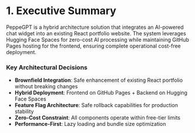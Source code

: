 # 1. Executive Summary

PeppeGPT is a hybrid architecture solution that integrates an AI-powered chat widget into an existing React portfolio website. The system leverages Hugging Face Spaces for zero-cost AI processing while maintaining GitHub Pages hosting for the frontend, ensuring complete operational cost-free deployment.

### Key Architectural Decisions

- **Brownfield Integration**: Safe enhancement of existing React portfolio without breaking changes
- **Hybrid Deployment**: Frontend on GitHub Pages + Backend on Hugging Face Spaces
- **Feature Flag Architecture**: Safe rollback capabilities for production stability
- **Zero-Cost Constraint**: All components operate within free-tier limits
- **Performance-First**: Lazy loading and bundle size optimization
